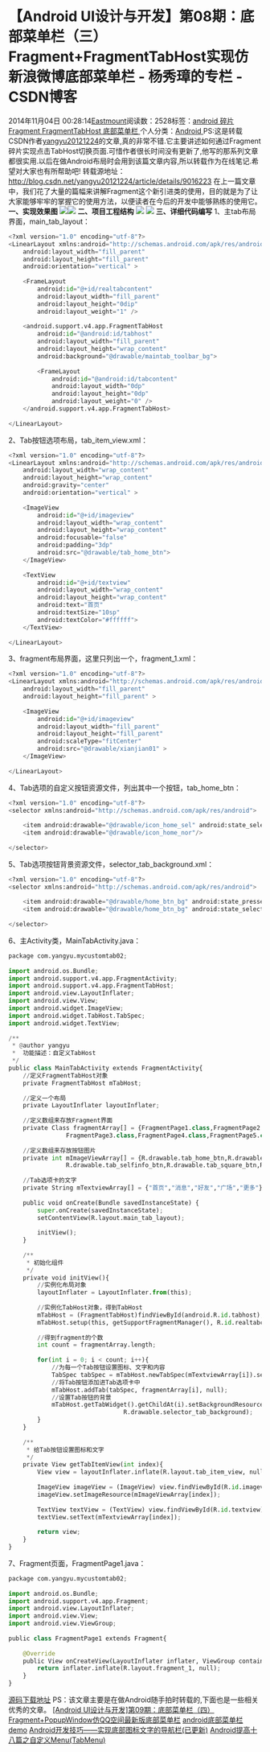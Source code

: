 
# 【Android UI设计与开发】第08期：底部菜单栏（三）Fragment+FragmentTabHost实现仿新浪微博底部菜单栏 - 杨秀璋的专栏 - CSDN博客

2014年11月04日 00:28:14[Eastmount](https://me.csdn.net/Eastmount)阅读数：2528标签：[android																](https://so.csdn.net/so/search/s.do?q=android&t=blog)[碎片																](https://so.csdn.net/so/search/s.do?q=碎片&t=blog)[Fragment																](https://so.csdn.net/so/search/s.do?q=Fragment&t=blog)[FragmentTabHost																](https://so.csdn.net/so/search/s.do?q=FragmentTabHost&t=blog)[底部菜单栏																](https://so.csdn.net/so/search/s.do?q=底部菜单栏&t=blog)[
							](https://so.csdn.net/so/search/s.do?q=FragmentTabHost&t=blog)[
																					](https://so.csdn.net/so/search/s.do?q=Fragment&t=blog)个人分类：[Android																](https://blog.csdn.net/Eastmount/article/category/2645447)
[
																								](https://so.csdn.net/so/search/s.do?q=Fragment&t=blog)
[
				](https://so.csdn.net/so/search/s.do?q=碎片&t=blog)
[
			](https://so.csdn.net/so/search/s.do?q=碎片&t=blog)
[
		](https://so.csdn.net/so/search/s.do?q=android&t=blog)
PS:这是转载CSDN作者[yangyu20121224](http://my.csdn.net/yangyu20121224)的文章,真的非常不错.它主要讲述如何通过Fragment碎片实现点击TabHost切换页面.可惜作者很长时间没有更新了,他写的那系列文章都很实用.以后在做Android布局时会用到该篇文章内容,所以转载作为在线笔记.希望对大家也有所帮助吧!
转载源地址：http://blog.csdn.net/yangyu20121224/article/details/9016223
在上一篇文章中，我们花了大量的篇幅来讲解Fragment这个新引进类的使用，目的就是为了让大家能够牢牢的掌握它的使用方法，以便读者在今后的开发中能够熟练的使用它。
**一、实现效果图**
![](https://img-blog.csdn.net/20130603204331671)![](https://img-blog.csdn.net/20130603204337781)
**二、项目工程结构**
![](https://img-blog.csdn.net/20130603205005046)
![](https://img-blog.csdn.net/20130603205011437)
**三、详细代码编写**
1、主tab布局界面，main_tab_layout：
```python
<?xml version="1.0" encoding="utf-8"?>
<LinearLayout xmlns:android="http://schemas.android.com/apk/res/android"
    android:layout_width="fill_parent"
    android:layout_height="fill_parent"
    android:orientation="vertical" >
 
    <FrameLayout
        android:id="@+id/realtabcontent"
        android:layout_width="fill_parent"
        android:layout_height="0dip"
        android:layout_weight="1" />
 
    <android.support.v4.app.FragmentTabHost
        android:id="@android:id/tabhost"
        android:layout_width="fill_parent"
        android:layout_height="wrap_content" 
        android:background="@drawable/maintab_toolbar_bg">
 
        <FrameLayout
            android:id="@android:id/tabcontent"
            android:layout_width="0dp"
            android:layout_height="0dp"
            android:layout_weight="0" />            
    </android.support.v4.app.FragmentTabHost>
 
</LinearLayout>
```
2、Tab按钮选项布局，tab_item_view.xml：
```python
<?xml version="1.0" encoding="utf-8"?>
<LinearLayout xmlns:android="http://schemas.android.com/apk/res/android"
    android:layout_width="wrap_content"
    android:layout_height="wrap_content"
    android:gravity="center"
    android:orientation="vertical" >
 
    <ImageView
        android:id="@+id/imageview"
        android:layout_width="wrap_content"
        android:layout_height="wrap_content"
        android:focusable="false"
        android:padding="3dp" 
        android:src="@drawable/tab_home_btn">
    </ImageView>
 
    <TextView
        android:id="@+id/textview"       
        android:layout_width="wrap_content"
        android:layout_height="wrap_content" 
        android:text="首页"
        android:textSize="10sp"
        android:textColor="#ffffff">
    </TextView>
 
</LinearLayout>
```
3、fragment布局界面，这里只列出一个，fragment_1.xml：
```python
<?xml version="1.0" encoding="utf-8"?>
<LinearLayout xmlns:android="http://schemas.android.com/apk/res/android"
    android:layout_width="fill_parent"
    android:layout_height="fill_parent" >
 
    <ImageView
        android:id="@+id/imageview"
        android:layout_width="fill_parent"
        android:layout_height="fill_parent"
        android:scaleType="fitCenter"
        android:src="@drawable/xianjian01" >
    </ImageView>
 
</LinearLayout>
```
4、Tab选项的自定义按钮资源文件，列出其中一个按钮，tab_home_btn：
```python
<?xml version="1.0" encoding="utf-8"?>
<selector xmlns:android="http://schemas.android.com/apk/res/android">
 
    <item android:drawable="@drawable/icon_home_sel" android:state_selected="true"/>
    <item android:drawable="@drawable/icon_home_nor"/>
 
</selector>
```
5、Tab选项按钮背景资源文件，selector_tab_background.xml：
```python
<?xml version="1.0" encoding="utf-8"?>
<selector xmlns:android="http://schemas.android.com/apk/res/android">
 
    <item android:drawable="@drawable/home_btn_bg" android:state_pressed="true"/>
    <item android:drawable="@drawable/home_btn_bg" android:state_selected="true"/>
 
</selector>
```
6、主Activity类，MainTabActivity.java：
```python
package com.yangyu.mycustomtab02;
 
import android.os.Bundle;
import android.support.v4.app.FragmentActivity;
import android.support.v4.app.FragmentTabHost;
import android.view.LayoutInflater;
import android.view.View;
import android.widget.ImageView;
import android.widget.TabHost.TabSpec;
import android.widget.TextView;
 
/**
 * @author yangyu
 *	功能描述：自定义TabHost
 */
public class MainTabActivity extends FragmentActivity{	
	//定义FragmentTabHost对象
	private FragmentTabHost mTabHost;
	
	//定义一个布局
	private LayoutInflater layoutInflater;
		
	//定义数组来存放Fragment界面
	private Class fragmentArray[] = {FragmentPage1.class,FragmentPage2.class,
                FragmentPage3.class,FragmentPage4.class,FragmentPage5.class};
	
	//定义数组来存放按钮图片
	private int mImageViewArray[] = {R.drawable.tab_home_btn,R.drawable.tab_message_btn,
                R.drawable.tab_selfinfo_btn,R.drawable.tab_square_btn,R.drawable.tab_more_btn};
	
	//Tab选项卡的文字
	private String mTextviewArray[] = {"首页","消息","好友","广场","更多"};
	
	public void onCreate(Bundle savedInstanceState) {
        super.onCreate(savedInstanceState);
        setContentView(R.layout.main_tab_layout);
        
        initView();
    }
	 
	/**
	 * 初始化组件
	 */
	private void initView(){
		//实例化布局对象
		layoutInflater = LayoutInflater.from(this);
				
		//实例化TabHost对象，得到TabHost
		mTabHost = (FragmentTabHost)findViewById(android.R.id.tabhost);
		mTabHost.setup(this, getSupportFragmentManager(), R.id.realtabcontent);	
		
		//得到fragment的个数
		int count = fragmentArray.length;	
				
		for(int i = 0; i < count; i++){	
			//为每一个Tab按钮设置图标、文字和内容
			TabSpec tabSpec = mTabHost.newTabSpec(mTextviewArray[i]).setIndicator(getTabItemView(i));
			//将Tab按钮添加进Tab选项卡中
			mTabHost.addTab(tabSpec, fragmentArray[i], null);
			//设置Tab按钮的背景
			mTabHost.getTabWidget().getChildAt(i).setBackgroundResource(
                                R.drawable.selector_tab_background);
		}
	}
				
	/**
	 * 给Tab按钮设置图标和文字
	 */
	private View getTabItemView(int index){
		View view = layoutInflater.inflate(R.layout.tab_item_view, null);
	
		ImageView imageView = (ImageView) view.findViewById(R.id.imageview);
		imageView.setImageResource(mImageViewArray[index]);
		
		TextView textView = (TextView) view.findViewById(R.id.textview);		
		textView.setText(mTextviewArray[index]);
	
		return view;
	}
}
```
7、Fragment页面，FragmentPage1.java：
```python
package com.yangyu.mycustomtab02;
 
import android.os.Bundle;
import android.support.v4.app.Fragment;
import android.view.LayoutInflater;
import android.view.View;
import android.view.ViewGroup;
 
public class FragmentPage1 extends Fragment{
 
	@Override
	public View onCreateView(LayoutInflater inflater, ViewGroup container,Bundle savedInstanceState) {		
		return inflater.inflate(R.layout.fragment_1, null);		
	}	
}
```
[源码下载地址](http://download.csdn.net/detail/yangyu20121224/5511157)
PS：该文章主要是在做Android随手拍时转载的,下面也是一些相关优秀的文章。
[[Android UI设计与开发]第09期：底部菜单栏（四）Fragment+PopupWindow仿QQ空间最新版底部菜单栏](http://blog.csdn.net/yangyu20121224/article/details/9023451)
[android底部菜单栏demo](http://blog.csdn.net/wangkuifeng0118/article/details/7745109)
[Android开发技巧——实现底部图标文字的导航栏(已更新)](http://blog.csdn.net/maosidiaoxian/article/details/38864679)
[Android提高十八篇之自定义Menu(TabMenu)](http://blog.csdn.net/hellogv/article/details/6168439)


